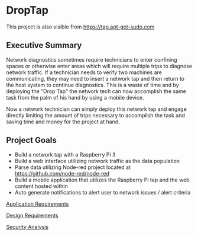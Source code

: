 # DropTap

This project is also visible from https://tap.apt-get-sudo.com
## Executive Summary
Network diagnostics sometimes require technicians to enter confining spaces or otherwise enter areas which will require multiple trips to diagnose network traffic. If a technician needs to verify two machines are communicating, they may need to insert a network tap and then return to the host system to continue diagnostics. This is a waste of time and by deploying the "Drop Tap" the network tech can now accomplish the same task from the palm of his hand by using a mobile device.

Now a network technician can simply deploy this network tap and engage directly limiting the amount of trips necessary to accomplish the task and saving time and money for the project at hand.

## Project Goals
* Build a network tap with a Raspberry Pi 3
* Build a web interface utilizing network traffic as the data population
* Parse data utilizing Node-red project located at https://github.com/node-red/node-red
* Build a mobile application that utilizes the Raspberry Pi tap and the web content hosted within
* Auto generate notifications to alert user to network issues / alert criteria

[Application Requirements](/ApplicationRequirements.md)

[Design Requirements](/DesignRequirements.md)

[Security Analysis](/SecurityAnalysis.md)
